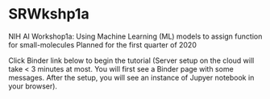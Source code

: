 # SRWkshp1a
NIH AI Workshop1a: Using Machine Learning (ML) models to assign function for small-molecules
Planned for the first quarter of 2020

Click Binder link below to begin the tutorial (Server setup on the cloud will take < 3 minutes at most. You will first see a Binder page with some messages. After the setup, you will see an instance of Jupyer notebook in your browser).
